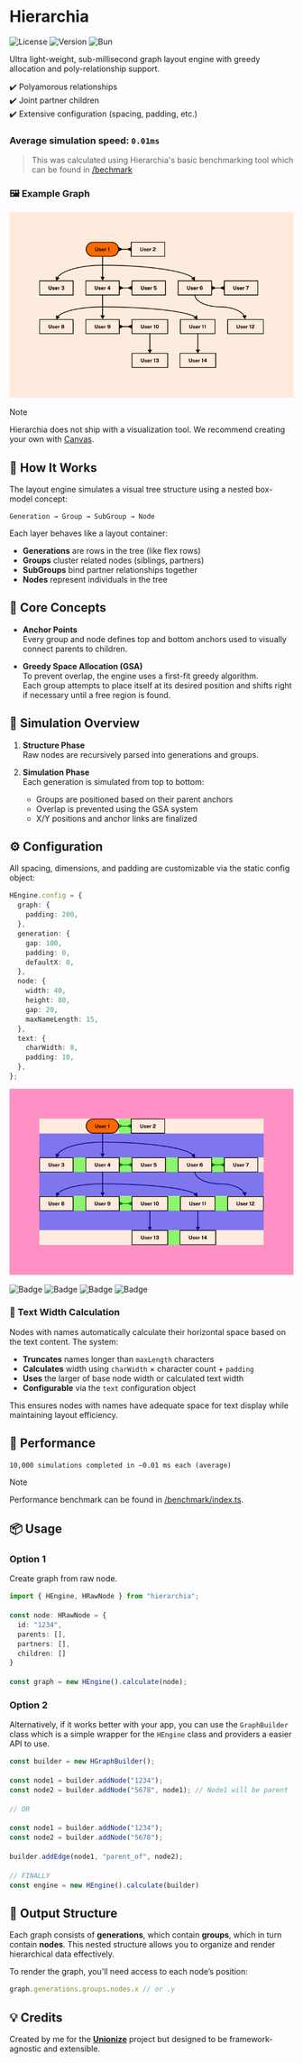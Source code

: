 # Hierarchia

![License](https://img.shields.io/github/license/Benzo-Fury/Hierarchia)
![Version](https://img.shields.io/npm/v/hierarchia)
![Bun](https://img.shields.io/badge/built_with-bun-fbf3e8)

Ultra light-weight, sub-millisecond graph layout engine with greedy allocation and poly-relationship support.

✔️ Polyamorous relationships  
✔️ Joint partner children  
✔️ Extensive configuration (spacing, padding, etc.)

### Average simulation speed: `0.01ms`

> This was calculated using Hierarchia's basic benchmarking tool which can be found in [/bechmark](/benchmark/index.ts)

### 🖼️ Example Graph
![Example Graph](https://raw.githubusercontent.com/Benzo-Fury/Hierarchia/refs/heads/main/public/images/example-graph.png)
> [!NOTE]
> Hierarchia does not ship with a visualization tool. We recommend creating your own with [Canvas](https://www.npmjs.com/package/canvas).

## 📐 How It Works

The layout engine simulates a visual tree structure using a nested box-model concept:

```
Generation → Group → SubGroup → Node
```

Each layer behaves like a layout container:

- **Generations** are rows in the tree (like flex rows)
- **Groups** cluster related nodes (siblings, partners)
- **SubGroups** bind partner relationships together
- **Nodes** represent individuals in the tree

## 🧠 Core Concepts

- **Anchor Points**  
  Every group and node defines top and bottom anchors used to visually connect parents to children.

- **Greedy Space Allocation (GSA)**  
  To prevent overlap, the engine uses a first-fit greedy algorithm.  
  Each group attempts to place itself at its desired position and shifts right if necessary until a free region is found.

## 🔁 Simulation Overview

1. **Structure Phase**  
   Raw nodes are recursively parsed into generations and groups.

2. **Simulation Phase**  
   Each generation is simulated from top to bottom:
   - Groups are positioned based on their parent anchors
   - Overlap is prevented using the GSA system
   - X/Y positions and anchor links are finalized

## ⚙️ Configuration

All spacing, dimensions, and padding are customizable via the static config object:

```ts
HEngine.config = {
  graph: {
    padding: 200,
  },
  generation: {
    gap: 100,
    padding: 0,
    defaultX: 0,
  },
  node: {
    width: 40,
    height: 80,
    gap: 20,
    maxNameLength: 15,
  },
  text: {
    charWidth: 8,
    padding: 10,
  },
};
```

![Example graph with annotations](https://raw.githubusercontent.com/Benzo-Fury/Hierarchia/refs/heads/main/public/images/example-graph-spacing.png)

![Badge](https://img.shields.io/badge/-Graph_Padding-ff90c6)
![Badge](https://img.shields.io/badge/-Generation_Gap-7f75ee)
![Badge](https://img.shields.io/badge/-Node_Gap-8cf56e)
![Badge](https://img.shields.io/badge/-Text_Width-ff6b6b)

### 📝 Text Width Calculation

Nodes with names automatically calculate their horizontal space based on the text content. The system:

- **Truncates** names longer than `maxLength` characters
- **Calculates** width using `charWidth` × character count + `padding`
- **Uses** the larger of base node width or calculated text width
- **Configurable** via the `text` configuration object

This ensures nodes with names have adequate space for text display while maintaining layout efficiency.
## 🚀 Performance

```
10,000 simulations completed in ~0.01 ms each (average)
```

> [!NOTE]
> Performance benchmark can be found in [/benchmark/index.ts](/benchmark/index.ts).

## 📦 Usage

### Option 1
Create graph from raw node.
```ts
import { HEngine, HRawNode } from "hierarchia";

const node: HRawNode = {
  id: "1234",
  parents: [],
  partners: [],
  children: []
}

const graph = new HEngine().calculate(node);
```
### Option 2
Alternatively, if it works better with your app, you can use the `GraphBuilder` class which is a simple wrapper for the `HEngine` class and providers a easier API to use.
```ts
const builder = new HGraphBuilder();

const node1 = builder.addNode("1234");
const node2 = builder.addNode("5678", node1); // Node1 will be parent

// OR

const node1 = builder.addNode("1234");
const node2 = builder.addNode("5678");

builder.addEdge(node1, "parent_of", node2);

// FINALLY
const engine = new HEngine().calculate(builder)
```

## 📁 Output Structure

Each graph consists of **generations**, which contain **groups**, which in turn contain **nodes**. This nested structure allows you to organize and render hierarchical data effectively.

To render the graph, you'll need access to each node’s position:

```ts
graph.generations.groups.nodes.x // or .y
```

## 💡 Credits

Created by me for the [**Unionize**](https://github.com/Benzo-Fury/Unionize/) project but designed to be framework-agnostic and extensible.
